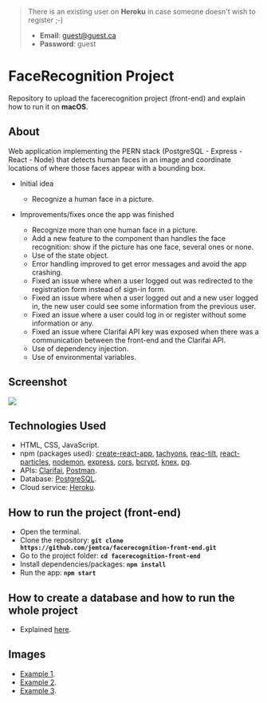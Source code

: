 > There is an existing user on **Heroku** in case someone doesn't wish to register ;-)
> * **Email**: guest@guest.ca
> * **Password**: guest

# FaceRecognition Project
Repository to upload the facerecognition project (front-end) and explain how to run it on **macOS**.

## About
Web application implementing the PERN stack (PostgreSQL - Express - React - Node) that detects human faces in an image and coordinate locations of where those faces appear with a bounding box.

* Initial idea
    * Recognize a human face in a picture.

* Improvements/fixes once the app was finished
	* Recognize more than one human face in a picture.
	* Add a new feature to the component than handles the face recognition: show if the picture has one face, several ones or none.
	* Use of the state object.
	* Error handling improved to get error messages and avoid the app crashing.
	* Fixed an issue where when a user logged out was redirected to the registration form instead of sign-in form.
	* Fixed an issue where when a user logged out and a new user logged in, the new user could see some information from the previous user.
	* Fixed an issue where a user could log in or register without some information or any.
	* Fixed an issue where Clarifai API key was exposed when there was a communication between the front-end and the Clarifai API.
	* Use of dependency injection.
	* Use of environmental variables.

## Screenshot
![](https://github.com/jemtca/facerecognition-front-end/blob/master/screenshots/facerecognition.gif)

## Technologies Used
* HTML, CSS, JavaScript.
* npm (packages used): [create-react-app](https://www.npmjs.com/package/create-react-app), [tachyons](https://www.npmjs.com/package/tachyons), [reac-tilt](https://www.npmjs.com/package/react-tilt), [react-particles](https://www.npmjs.com/package/react-particles-js), [nodemon](https://www.npmjs.com/package/nodemon), [express](https://www.npmjs.com/package/express), [cors](https://www.npmjs.com/package/cors), [bcrypt](https://www.npmjs.com/package/bcrypt-nodejs), [knex](https://www.npmjs.com/package/knex), [pg](https://www.npmjs.com/package/pg).
* APIs: [Clarifai](https://www.clarifai.com/), [Postman](https://www.postman.com/).
* Database: [PostgreSQL](https://www.postgresql.org/).
* Cloud service: [Heroku](https://www.heroku.com/).

## How to run the project (front-end)
* Open the terminal.
* Clone the repository: **`git clone https://github.com/jemtca/facerecognition-front-end.git`**
* Go to the project folder: **`cd facerecognition-front-end`**
* Install dependencies/packages: **`npm install`**
* Run the app: **`npm start`**

## How to create a database and how to run the whole project
* Explained [here](https://github.com/jemtca/facerecognition-back-end).

## Images
* [Example 1](https://imgix.ranker.com/user_node_img/83/1648992/original/natalie-portman-recording-artists-and-groups-photo-u300).
* [Example 2](https://static.zennioptical.com/marketing/campaign/summer_kids_2019/070219_kids_summer_refresh_assets/kids_glasses_style_squad_og.jpg).
* [Example 3](https://dana.org/wp-content/uploads/2019/07/investigating-individual-differences-brain-july-news-2019.jpg).
